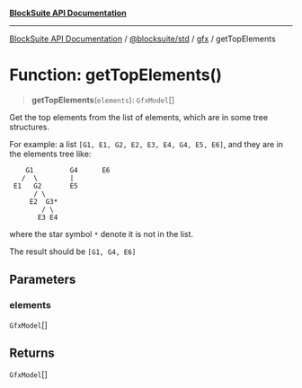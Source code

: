 [**BlockSuite API Documentation**](../../../../README.md)

***

[BlockSuite API Documentation](../../../../README.md) / [@blocksuite/std](../../README.md) / [gfx](../README.md) / getTopElements

# Function: getTopElements()

> **getTopElements**(`elements`): `GfxModel`[]

Get the top elements from the list of elements, which are in some tree structures.

For example: a list `[G1, E1, G2, E2, E3, E4, G4, E5, E6]`,
and they are in the elements tree like:
```
    G1         G4      E6
   /  \        |
 E1   G2       E5
      / \
     E2  G3*
        / \
       E3 E4
```
where the star symbol `*` denote it is not in the list.

The result should be `[G1, G4, E6]`

## Parameters

### elements

`GfxModel`[]

## Returns

`GfxModel`[]
